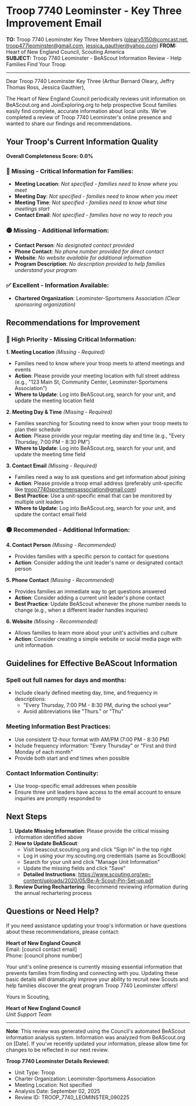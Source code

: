 # Troop 7740 Leominster - Key Three Improvement Email

**TO:** Troop 7740 Leominster Key Three Members (oleary5150@comcast.net, troop477leominster@gmail.com, jessica_gauthier@yahoo.com)
**FROM:** Heart of New England Council, Scouting America  
**SUBJECT:** Troop 7740 Leominster - BeAScout Information Review - Help Families Find Your Troop  

---

Dear Troop 7740 Leominster Key Three (Arthur Bernard Oleary, Jeffry Thomas Ross, Jessica  Gauthier),

The Heart of New England Council periodically reviews unit information on BeAScout.org and JoinExploring.org to help prospective Scout families easily find complete, accurate information about local units. We've completed a review of Troop 7740 Leominster's online presence and wanted to share our findings and recommendations.

## Your Troop's Current Information Quality

**Overall Completeness Score: 0.0%**

### 🔴 **Missing - Critical Information for Families:**
- **Meeting Location**: *Not specified - families need to know where you meet*
- **Meeting Day**: *Not specified - families need to know when you meet*
- **Meeting Time**: *Not specified - families need to know what time meetings start*
- **Contact Email**: *Not specified - families have no way to reach you*

### 🟡 **Missing - Additional Information:**
- **Contact Person**: *No designated contact provided*
- **Phone Contact**: *No phone number provided for direct contact*
- **Website**: *No website available for additional information*
- **Program Description**: *No description provided to help families understand your program*

### ✅ **Excellent - Information Available:**
- **Chartered Organization**: Leominster-Sportsmens Association *(Clear sponsoring organization)*

## Recommendations for Improvement

### 🔴 **High Priority - Missing Critical Information:**

**1. Meeting Location** *(Missing - Required)*
- Families need to know where your troop meets to attend meetings and events
- **Action**: Please provide your meeting location with full street address (e.g., "123 Main St, Community Center, Leominster-Sportsmens Association")
- **Where to Update**: Log into BeAScout.org, search for your unit, and update the meeting location field

**2. Meeting Day & Time** *(Missing - Required)*
- Families searching for Scouting need to know when your troop meets to plan their schedule
- **Action**: Please provide your regular meeting day and time (e.g., "Every Thursday, 7:00 PM - 8:30 PM")
- **Where to Update**: Log into BeAScout.org, search for your unit, and update the meeting time field

**3. Contact Email** *(Missing - Required)*
- Families need a way to ask questions and get information about joining
- **Action**: Please provide a troop email address (preferably unit-specific like troop7740sportsmensassociation@gmail.com)
- **Best Practice**: Use a unit-specific email that can be monitored by multiple unit leaders
- **Where to Update**: Log into BeAScout.org, search for your unit, and update the contact email field

### 🟡 **Recommended - Additional Information:**

**4. Contact Person** *(Missing - Recommended)*
- Provides families with a specific person to contact for questions
- **Action**: Consider adding the unit leader's name or designated contact person

**5. Phone Contact** *(Missing - Recommended)*
- Provides families an immediate way to get questions answered
- **Action**: Consider adding a current unit leader's phone contact
- **Best Practice**: Update BeAScout whenever the phone number needs to change (e.g., when a different leader handles inquiries)

**6. Website** *(Missing - Recommended)*
- Allows families to learn more about your unit's activities and culture
- **Action**: Consider creating a simple website or social media page with unit information


## Guidelines for Effective BeAScout Information

### **Spell out full names for days and months:**
- Include clearly defined meeting day, time, and frequency in descriptions:
  - "Every Thursday, 7:00 PM - 8:30 PM, during the school year"
  - Avoid abbreviations like "Thurs." or "Thu"

### **Meeting Information Best Practices:**
- Use consistent 12-hour format with AM/PM (7:00 PM - 8:30 PM)
- Include frequency information: "Every Thursday" or "First and third Monday of each month"
- Provide both start and end times when possible

### **Contact Information Continuity:**
- Use troop-specific email addresses when possible
- Ensure three unit leaders have access to the email account to ensure inquiries are promptly responded to

## Next Steps

1. **Update Missing Information**: Please provide the critical missing information identified above
2. **How to Update BeAScout**: 
   - Visit beascout.scouting.org and click "Sign In" in the top right
   - Log in using your my.scouting.org credentials (same as ScoutBook)
   - Search for your unit and click "Manage Unit Information"
   - Update the missing fields and click "Save"
   - **Detailed Instructions**: https://www.scouting.org/wp-content/uploads/2020/05/Be-A-Scout-Pin-Set-up.pdf
3. **Review During Rechartering**: Recommend reviewing information during the annual rechartering process

## Questions or Need Help?

If you need assistance updating your troop's information or have questions about these recommendations, please contact:

**Heart of New England Council**  
Email: [council contact email]  
Phone: [council phone number]

Your unit's online presence is currently missing essential information that prevents families from finding and connecting with you. Updating these basic details will dramatically improve your ability to recruit new Scouts and help families discover the great program Troop 7740 Leominster offers!

Yours in Scouting,

**Heart of New England Council**  
*Unit Support Team*

---

**Note**: This review was generated using the Council's automated BeAScout information analysis system. Information was analyzed from BeAScout.org on [Date]. If you've recently updated your information, please allow time for changes to be reflected in our next review.

**Troop 7740 Leominster Details Reviewed:**
- Unit Type: Troop
- Charter Organization: Leominster-Sportsmens Association  
- Meeting Location: Not specified
- Analysis Date: September 02, 2025
- Review ID: TROOP_7740_LEOMINSTER_090225